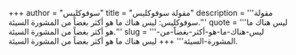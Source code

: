 +++
author = "سوفوكليس"
title = "مقولة سوفوكليس"
description = '''مقولة سوفوكليس: ليس هناك ما هو أكثر بغضاً من المشورة السيئة.'''
quote = '''ليس هناك ما هو أكثر بغضاً من المشورة السيئة.'''
slug = '''ليس-هناك-ما-هو-أكثر-بغضاً-من-المشورة-السيئة'''
+++
ليس هناك ما هو أكثر بغضاً من المشورة السيئة.
